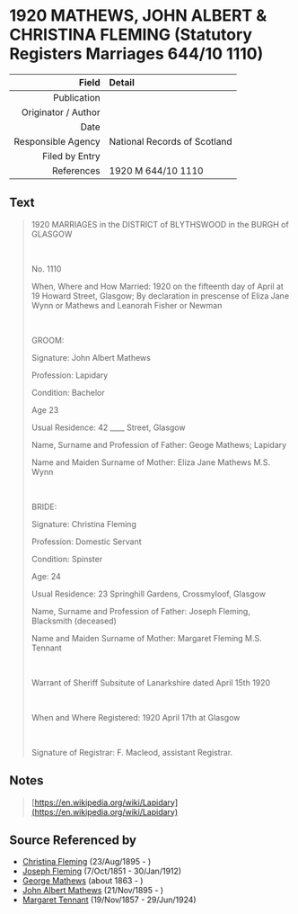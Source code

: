 ﻿---
layout: page
permalink: /sources/s22441442
---

# 1920 MATHEWS, JOHN ALBERT & CHRISTINA FLEMING (Statutory Registers Marriages 644/10 1110)

Field | Detail
---:|:---
Publication | 
Originator / Author | 
Date | 
Responsible Agency | National Records of Scotland
Filed by Entry | 
References | 1920 M 644/10 1110

## Text

> 1920 MARRIAGES in the DISTRICT of BLYTHSWOOD in the BURGH of GLASGOW
>
> <br/>
>
> No. 1110
>
> When, Where and How Married: 1920 on the fifteenth day of April at 19 Howard Street, Glasgow; By declaration in prescense of Eliza Jane Wynn or Mathews and Leanorah Fisher or Newman
>
> <br/>
>
> GROOM:
>
> Signature: John Albert Mathews
>
> Profession: Lapidary
>
> Condition: Bachelor
>
> Age 23
>
> Usual Residence: 42 ____ Street, Glasgow
>
> Name, Surname and Profession of Father: Geoge Mathews; Lapidary
>
> Name and Maiden Surname of Mother: Eliza Jane Mathews M.S. Wynn
>
> <br/>
>
> BRIDE:
>
> Signature: Christina Fleming
>
> Profession: Domestic Servant
>
> Condition: Spinster
>
> Age: 24
>
> Usual Residence: 23 Springhill Gardens, Crossmyloof, Glasgow
>
> Name, Surname and Profession of Father: Joseph Fleming, Blacksmith (deceased)
>
> Name and Maiden Surname of Mother: Margaret Fleming M.S. Tennant
>
> <br/>
>
> Warrant of Sheriff Subsitute of Lanarkshire dated April 15th 1920
>
> <br/>
>
> When and Where Registered: 1920 April 17th at Glasgow
>
> <br/>
>
> Signature of Registrar: F. Macleod, assistant Registrar.
>

## Notes

> [https://en.wikipedia.org/wiki/Lapidary](https://en.wikipedia.org/wiki/Lapidary)
>


## Source Referenced by

* [Christina Fleming](../people/@89446044@-christina-fleming-b1895-8-23-d.md) (23/Aug/1895 - )
* [Joseph Fleming](../people/@57117702@-joseph-fleming-b1851-10-7-d1912-1-30.md) (7/Oct/1851 - 30/Jan/1912)
* [George Mathews](../people/@7150388@-george-mathews-b1863-d.md) (about 1863 - )
* [John Albert Mathews](../people/@5643892@-john-albert-mathews-b1895-11-21-d.md) (21/Nov/1895 - )
* [Margaret Tennant](../people/@14002910@-margaret-tennant-b1857-11-19-d1924-6-29.md) (19/Nov/1857 - 29/Jun/1924)
